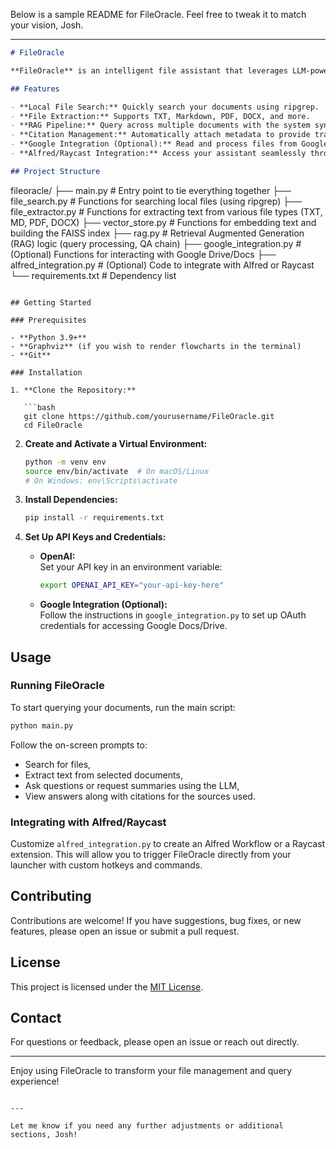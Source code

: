 Below is a sample README for FileOracle. Feel free to tweak it to match your vision, Josh.

---

```markdown
# FileOracle

**FileOracle** is an intelligent file assistant that leverages LLM-powered retrieval augmented generation (RAG) to search, summarize, and reason across your local and cloud documents. Integrated with Alfred/Raycast, it transforms your files into a dynamic, queryable knowledge base.

## Features

- **Local File Search:** Quickly search your documents using ripgrep.
- **File Extraction:** Supports TXT, Markdown, PDF, DOCX, and more.
- **RAG Pipeline:** Query across multiple documents with the system synthesizing and reasoning over aggregated context.
- **Citation Management:** Automatically attach metadata to provide transparent sources for every answer.
- **Google Integration (Optional):** Read and process files from Google Docs and Google Drive.
- **Alfred/Raycast Integration:** Access your assistant seamlessly through your favorite Mac launcher.

## Project Structure

```
fileoracle/
├── main.py                 # Entry point to tie everything together
├── file_search.py          # Functions for searching local files (using ripgrep)
├── file_extractor.py       # Functions for extracting text from various file types (TXT, MD, PDF, DOCX)
├── vector_store.py         # Functions for embedding text and building the FAISS index
├── rag.py                  # Retrieval Augmented Generation (RAG) logic (query processing, QA chain)
├── google_integration.py   # (Optional) Functions for interacting with Google Drive/Docs
├── alfred_integration.py   # (Optional) Code to integrate with Alfred or Raycast
└── requirements.txt        # Dependency list
```

## Getting Started

### Prerequisites

- **Python 3.9+**
- **Graphviz** (if you wish to render flowcharts in the terminal)
- **Git**

### Installation

1. **Clone the Repository:**

   ```bash
   git clone https://github.com/yourusername/FileOracle.git
   cd FileOracle
   ```

2. **Create and Activate a Virtual Environment:**

   ```bash
   python -m venv env
   source env/bin/activate  # On macOS/Linux
   # On Windows: env\Scripts\activate
   ```

3. **Install Dependencies:**

   ```bash
   pip install -r requirements.txt
   ```

4. **Set Up API Keys and Credentials:**

   - **OpenAI:**  
     Set your API key in an environment variable:
     ```bash
     export OPENAI_API_KEY="your-api-key-here"
     ```
   - **Google Integration (Optional):**  
     Follow the instructions in `google_integration.py` to set up OAuth credentials for accessing Google Docs/Drive.

## Usage

### Running FileOracle

To start querying your documents, run the main script:

```bash
python main.py
```

Follow the on-screen prompts to:
- Search for files,
- Extract text from selected documents,
- Ask questions or request summaries using the LLM,
- View answers along with citations for the sources used.

### Integrating with Alfred/Raycast

Customize `alfred_integration.py` to create an Alfred Workflow or a Raycast extension. This will allow you to trigger FileOracle directly from your launcher with custom hotkeys and commands.

## Contributing

Contributions are welcome! If you have suggestions, bug fixes, or new features, please open an issue or submit a pull request.

## License

This project is licensed under the [MIT License](LICENSE).

## Contact

For questions or feedback, please open an issue or reach out directly.

---

Enjoy using FileOracle to transform your file management and query experience!
```

---

Let me know if you need any further adjustments or additional sections, Josh!
